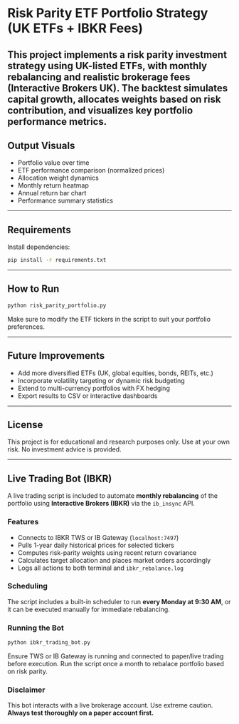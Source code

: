 # Risk Parity ETF Portfolio Strategy (UK ETFs + IBKR Fees)

This project implements a **risk parity investment strategy** using **UK-listed ETFs**, with **monthly rebalancing** and **realistic brokerage fees** (Interactive Brokers UK). The backtest simulates capital growth, allocates weights based on risk contribution, and visualizes key portfolio performance metrics.
---

## Output Visuals

- Portfolio value over time
- ETF performance comparison (normalized prices)
- Allocation weight dynamics
- Monthly return heatmap
- Annual return bar chart
- Performance summary statistics

---

## Requirements

Install dependencies:

```bash
pip install -r requirements.txt
```

---

##  How to Run

```bash
python risk_parity_portfolio.py
```

Make sure to modify the ETF tickers in the script to suit your portfolio preferences.

---

## Future Improvements

- Add more diversified ETFs (UK, global equities, bonds, REITs, etc.)
- Incorporate volatility targeting or dynamic risk budgeting
- Extend to multi-currency portfolios with FX hedging
- Export results to CSV or interactive dashboards

---

## License

This project is for educational and research purposes only. Use at your own risk. No investment advice is provided.

---

## Live Trading Bot (IBKR)

A live trading script is included to automate **monthly rebalancing** of the portfolio using **Interactive Brokers (IBKR)** via the `ib_insync` API.

### Features

- Connects to IBKR TWS or IB Gateway (`localhost:7497`)
- Pulls 1-year daily historical prices for selected tickers
- Computes risk-parity weights using recent return covariance
- Calculates target allocation and places market orders accordingly
- Logs all actions to both terminal and `ibkr_rebalance.log`

### Scheduling

The script includes a built-in scheduler to run **every Monday at 9:30 AM**, or it can be executed manually for immediate rebalancing.

### Running the Bot

```bash
python ibkr_trading_bot.py
```

Ensure TWS or IB Gateway is running and connected to paper/live trading before execution. Run the script once a month to rebalace portfolio based on risk parity. 

### Disclaimer

This bot interacts with a live brokerage account. Use extreme caution. **Always test thoroughly on a paper account first.**
